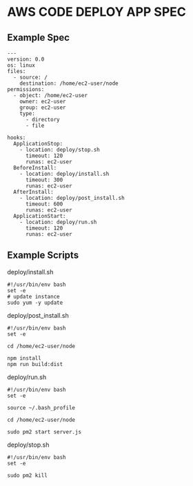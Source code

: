 # AWS CODE DEPLOY APP SPEC

## Example Spec
```
---
version: 0.0
os: linux
files:
  - source: /
    destination: /home/ec2-user/node
permissions:
  - object: /home/ec2-user
    owner: ec2-user
    group: ec2-user
    type:
      - directory
      - file

hooks:
  ApplicationStop:
    - location: deploy/stop.sh
      timeout: 120
      runas: ec2-user
  BeforeInstall:
    - location: deploy/install.sh
      timeout: 300
      runas: ec2-user
  AfterInstall:
    - location: deploy/post_install.sh
      timeout: 600
      runas: ec2-user
  ApplicationStart:
    - location: deploy/run.sh
      timeout: 120
      runas: ec2-user

```
## Example Scripts
deploy/install.sh
```
#!/usr/bin/env bash
set -e
# update instance
sudo yum -y update
```
deploy/post_install.sh
```
#!/usr/bin/env bash
set -e

cd /home/ec2-user/node

npm install
npm run build:dist
```

deploy/run.sh
```
#!/usr/bin/env bash
set -e

source ~/.bash_profile

cd /home/ec2-user/node

sudo pm2 start server.js
```

deploy/stop.sh
```
#!/usr/bin/env bash
set -e

sudo pm2 kill
```

